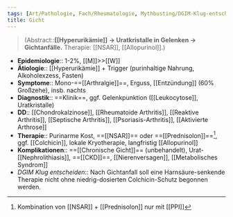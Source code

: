 ```yaml
---
tags: [Art/Pathologie, Fach/Rheumatologie, Mythbusting/DGIM-Klug-entscheiden]
title: Gicht
---
```

> (Abstract::**[[Hyperurikämie]] → Uratkristalle in Gelenken → Gichtanfälle.** Therapie: [[NSAR]], [[Allopurinol]].)
- **Epidemiologie**:: 1-2%, [[M]]>>[[W]]
- **Ätiologie**:: [[Hyperurikämie]] + Trigger (purinhaltige Nahrung, Alkoholexzess, Fasten)
- **Symptome**:: Mono-==[[Arthralgie]]==, Erguss, [[Entzündung]] (60% Großzehe), insb. nachts
- **Diagnostik**:: ==Klinik==, ggf. Gelenkpunktion ([[Leukocytose]], Uratkristalle)
- **DD**:: [[Chondrokalzinose]], [[Rheumatoide Arthritis]], [[Reaktive Arthritis]], [[Septische Arthritis]], [[Psoriasis-Arthritis]], [[Aktivierte Arthrose]]
- **Therapie**:: Purinarme Kost, ==[[NSAR]]== oder ==[[Prednisolon]]==[^1], ggf. [[Colchicin]], lokale Kryotherapie, langfristig [[Allopurinol]]
- **Komplikationen**:: ==[[Chronische Gicht]]== (unbehandelt), Urat-[[Nephrolithiasis]], ==[[CKD]]==, [[Nierenversagen]], [[Metabolisches Syndrom]]
- *DGIM Klug entscheiden*:: Nach Gichtanfall soll eine Harnsäure-senkende Therapie nicht ohne niedrig-dosierten Colchicin-Schutz begonnen werden.


[^1]: Kombination von [[NSAR]] + [[Prednisolon]] nur mit [[PPI]]